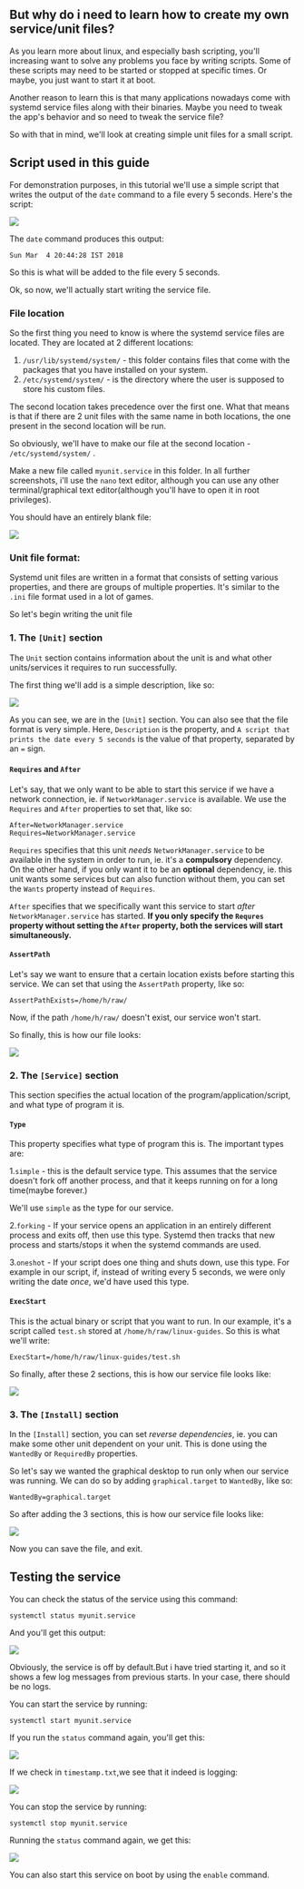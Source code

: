 ## But why do i need to learn how to create my own service/unit files?

As you learn more about linux, and especially bash scripting, you'll increasing want to solve any problems you face by writing scripts. Some of these scripts may need to be started or stopped at specific times. Or maybe, you just want to start it at boot. 

Another reason to learn this is that many applications nowadays come with systemd service files along with their binaries. Maybe you need to tweak the app's behavior and so need to tweak the service file?

So with that in mind, we'll look at creating simple unit files for a small script.

## Script used in this guide

For demonstration purposes, in this tutorial we'll use a simple script that writes the output of the ```date``` command to a file every 5 seconds. Here's the script:

![](https://s13.postimg.org/xqr8hted3/Screenshot_from_2018-03-04_20-34-11.png)

The ```date``` command produces this output:

```Sun Mar  4 20:44:28 IST 2018```


So this is what will be added to the file every 5 seconds. 

Ok, so now, we'll actually start writing the service file. 

### File location 

So the first thing you need to know is where the systemd service files are located. They are located at 2 different locations:

1. ```/usr/lib/systemd/system/``` - this folder contains files that come with the packages that you have installed on your system.
2. ```/etc/systemd/system/``` - is the directory where the user is supposed to store his custom files.

The second location takes precedence over the first one. What that means is that if there are 2 unit files with the same name in both locations, the one present in the second location will be run.

So obviously, we'll have to make our file at the second location - ```/etc/systemd/system/``` . 

Make a new file called ```myunit.service``` in this folder. In all further screenshots, i'll use the ```nano``` text editor, although you can use any other terminal/graphical text editor(although you'll have to open it in root privileges).

You should have an entirely blank file:

![](https://s13.postimg.org/sunlpuqzr/blank.png)

### Unit file format:

Systemd unit files are written in a format that consists of setting various properties, and there are groups of  multiple properties. It's similar to the ```.ini``` file format used in a lot of games.

So let's begin writing the unit file

### 1. The ```[Unit]``` section

The ```Unit``` section contains information about the unit is and what other units/services it requires to run successfully. 

The first thing we'll add is a simple description, like so:

![](https://s13.postimg.org/5vqw6o01z/descript.png)

As you can see, we are in the ```[Unit]``` section. You can also see that the file format is very simple. Here, ```Description``` is the property, and ```A script that prints the date every 5 seconds``` is the value of that property, separated by an ```=``` sign.

#### ```Requires``` and ```After```

Let's say, that we only want to be able to start this service if we have a network connection, ie. if ```NetworkManager.service``` is available. We use the ```Requires``` and ```After``` properties to set that, like so:

``` 
After=NetworkManager.service                
Requires=NetworkManager.service   
```

 ```Requires``` specifies that this unit *needs* ```NetworkManager.service``` to be available in the system in order to run, ie. it's a **compulsory** dependency. On the other hand, if you only want it to be an **optional** dependency, ie. this unit wants some services but can also function without them, you can set the ```Wants``` property instead of ```Requires```.

```After``` specifies that we specifically want this service to start *after* ```NetworkManager.service``` has started. **If you only specify the ```Requres``` property without setting the ```After``` property, both the services will start simultaneously.**

#### ```AssertPath```

Let's say we want to ensure that a certain location exists before starting this service. We can  set that using the ```AssertPath``` property, like so:

```
AssertPathExists=/home/h/raw/
```

Now, if the path ```/home/h/raw/``` doesn't exist, our service won't start.

So finally, this is how our file looks:

![](https://s13.postimg.org/jdxsj74k7/unit.png)

### 2. The ```[Service]``` section

This section specifies the actual location of the program/application/script, and what type of program it is.

#### ```Type```

This property specifies what type of program this is. The important types are:

1.```simple``` - this is the default service type. This assumes that the service doesn't fork off another process, and that it keeps running on for a long time(maybe forever.)

We'll use ```simple``` as the type for our service.

2.```forking``` - If your service opens an application in an entirely different process and exits off, then use this type. Systemd then tracks that new process and starts/stops it when the systemd commands are used.

3.```oneshot``` - If your script does one thing and shuts down, use this type. For example in our script, if, instead of writing every 5 seconds, we were only writing the date *once*, we'd have used this type.

#### ```ExecStart```

This is the actual binary or script that you want to run. In our example, it's a script called ```test.sh``` stored at ```/home/h/raw/linux-guides```. So this is what we'll write:

```
ExecStart=/home/h/raw/linux-guides/test.sh 
```

So finally, after these 2 sections, this is how our service file looks like:

![](https://s13.postimg.org/jf7qctw5z/service.png)

### 3. The ```[Install]``` section

 In the ```[Install]``` section, you can set *reverse dependencies*, ie. you can make some other unit dependent on your unit. This is done using the ```WantedBy``` or ```RequiredBy``` properties.

So let's say we wanted the graphical desktop to run only when our service was running. We can do so by adding ```graphical.target``` to ```WantedBy```, like so:

```
WantedBy=graphical.target
```

So after adding the 3 sections, this is how our service file looks like:

![](https://s13.postimg.org/8uxsu7hdj/final.png)

Now you can save the file, and exit. 

## Testing the service

You can check the status of the service using this command:

```
systemctl status myunit.service
```

And you'll get this output:

![](https://s13.postimg.org/spowdhkx3/status.png)

Obviously, the service is off by default.But i have tried starting it, and so it shows a few log messages from previous starts. In your case, there should be no logs.

You can start the service by running:

```
systemctl start myunit.service
```

If you run the ```status``` command again, you'll get this:

![](https://s13.postimg.org/juo22xltz/poststart.png)

If we check in ```timestamp.txt```,we see that it indeed is logging:

![](https://s13.postimg.org/t3q8d2pl3/timestamp.png)

You can stop the service by running:

```
systemctl stop myunit.service
```

Running the ```status``` command again, we get this:

![](https://s13.postimg.org/y13sy6z9z/poststop.png)

You can also start this service on boot by using the ```enable``` command. 
